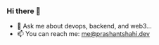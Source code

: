 ### Hi there 👋

- 💬 Ask me about devops, backend, and web3...
- 📫 You can reach me: me@prashantshahi.dev
